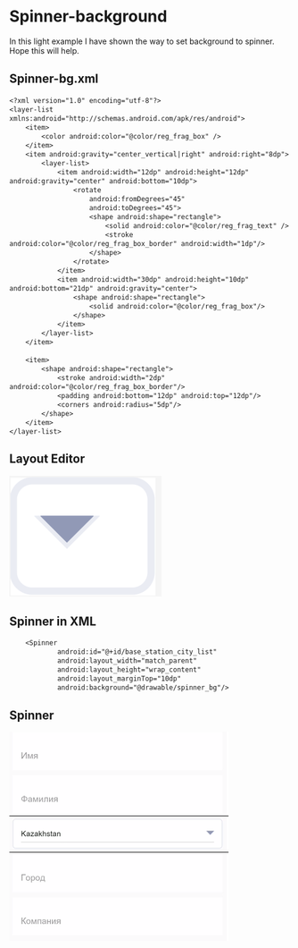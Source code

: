 # Spinner-background

In this light example I have shown the way to set background to spinner. Hope this will help.

## Spinner-bg.xml

```
<?xml version="1.0" encoding="utf-8"?>
<layer-list xmlns:android="http://schemas.android.com/apk/res/android">
    <item>
        <color android:color="@color/reg_frag_box" />
    </item>
    <item android:gravity="center_vertical|right" android:right="8dp">
        <layer-list>
            <item android:width="12dp" android:height="12dp" android:gravity="center" android:bottom="10dp">
                <rotate
                    android:fromDegrees="45"
                    android:toDegrees="45">
                    <shape android:shape="rectangle">
                        <solid android:color="@color/reg_frag_text" />
                        <stroke android:color="@color/reg_frag_box_border" android:width="1dp"/>
                    </shape>
                </rotate>
            </item>
            <item android:width="30dp" android:height="10dp" android:bottom="21dp" android:gravity="center">
                <shape android:shape="rectangle">
                    <solid android:color="@color/reg_frag_box"/>
                </shape>
            </item>
        </layer-list>
    </item>

    <item>
        <shape android:shape="rectangle">
            <stroke android:width="2dp" android:color="@color/reg_frag_box_border"/>
            <padding android:bottom="12dp" android:top="12dp"/>
            <corners android:radius="5dp"/>
        </shape>
    </item>
</layer-list>

```

## Layout Editor 

![Image1](https://github.com/shahzadafridi/Spinner-background/blob/master/layout_editor.PNG "Layout Editor")

## Spinner in XML

```
    <Spinner
            android:id="@+id/base_station_city_list"
            android:layout_width="match_parent"
            android:layout_height="wrap_content"
            android:layout_marginTop="10dp"
            android:background="@drawable/spinner_bg"/>
```

## Spinner 

![Image1](https://github.com/shahzadafridi/Spinner-background/blob/master/20200102_200338.png "Spinner")
